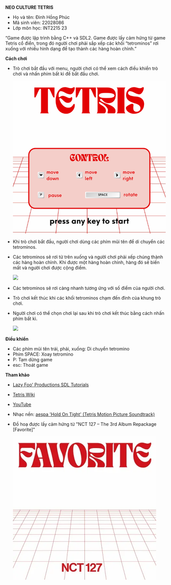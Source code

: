 ﻿**NEO CULTURE TETRIS**

- Họ và tên: Đinh Hồng Phúc
- Mã sinh viên: 22028086
- Lớp môn học: INT2215 23

“Game được lập trình bằng C++ và SDL2. Game được lấy cảm hứng từ game Tetris cổ điển, trong đó người chơi phải sắp xếp các khối “tetrominos” rơi xuống với nhiều hình dạng để tạo thành các hàng hoàn chỉnh.”

**Cách chơi**

- Trò chơi bắt đầu với menu, người chơi có thể xem cách điều khiển trò chơi và nhấn phím bất kì để bắt đầu chơi.

  ![](https://github.com/xxpppddd/tetris/blob/main/resources/menu.png)

- Khi trò chơi bắt đầu, người chơi dùng các phím mũi tên để di chuyển các tetrominos.
- Các tetrominos sẽ rơi từ trên xuống và người chơi phải xếp chúng thành các hàng hoàn chỉnh. Khi được một hàng hoàn chỉnh, hàng đó sẽ biến mất và người chơi được cộng điểm.

  ![](https://github.com/xxpppddd/image/blob/main/screen.png)

- Các tetrominos sẽ rơi càng nhanh tương ứng với số điểm của người chơi.
- Trò chơi kết thúc khi các khối tetrominos chạm đến đỉnh của khung trò chơi.
- Người chơi có thể chọn chơi lại sau khi trò chơi kết thúc bằng cách nhấn phím bất kì.

  ![](https://github.com/xxpppddd/image/blob/main/screen2.png)

**Điều khiển**

- Các phím mũi tên trái, phải, xuống: Di chuyển tetromino
- Phím SPACE: Xoay tetromino
- P: Tạm dừng game
- esc: Thoát game

**Tham khảo**

- [Lazy Foo' Productions SDL Tutorials](https://lazyfoo.net/tutorials/SDL/) 
- [Tetris Wiki](https://tetris.fandom.com/wiki/Tetris_Wiki)
- [YouTube](https://www.youtube.com/watch?v=AdCWlvblBHo)
- Nhạc nền: [aespa 'Hold On Tight' (Tetris Motion Picture Soundtrack)](https://www.youtube.com/watch?v=fvtzZFhrKLE)
- Đồ hoạ được lấy cảm hứng từ "NCT 127 – The 3rd Album Repackage [Favorite]"

  ![](https://github.com/xxpppddd/image/blob/main/nct-127-favorite.png)
  





